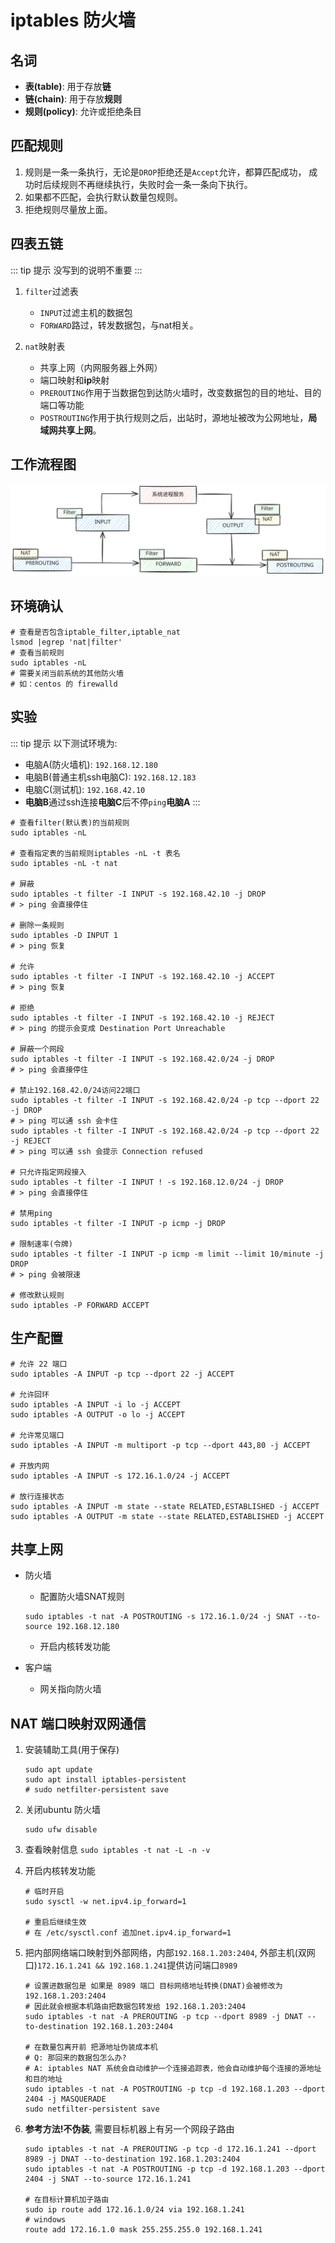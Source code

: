 # iptables 防火墙

## 名词

- **表(table)**: 用于存放**链**
- **链(chain)**: 用于存放**规则**
- **规则(policy)**: 允许或拒绝条目

## 匹配规则

1. 规则是一条一条执行，无论是`DROP`拒绝还是`Accept`允许，都算匹配成功，
成功时后续规则不再继续执行，失败时会一条一条向下执行。
1. 如果都不匹配，会执行默认数量包规则。
1. 拒绝规则尽量放上面。


## 四表五链

::: tip 提示
没写到的说明不重要
:::

1. `filter`过滤表
	- `INPUT`过滤主机的数据包
	- `FORWARD`路过，转发数据包，与nat相关。

1. `nat`映射表
	- 共享上网（内网服务器上外网）
	- 端口映射和**ip**映射
	- `PREROUTING`作用于当数据包到达防火墙时，改变数据包的目的地址、目的端口等功能
	- `POSTROUTING`作用于执行规则之后，出站时，源地址被改为公网地址，**局域网共享上网**。

## 工作流程图

![iptables](../assets/images/ops/iptables.svg)

## 环境确认

```shell
# 查看是否包含iptable_filter,iptable_nat 
lsmod |egrep 'nat|filter'
# 查看当前规则
sudo iptables -nL
# 需要关闭当前系统的其他防火墙
# 如：centos 的 firewalld
```

## 实验

::: tip 提示
以下测试环境为: 
- 电脑A(防火墙机): `192.168.12.180`
- 电脑B(普通主机ssh电脑C): `192.168.12.183`
- 电脑C(测试机): `192.168.42.10`
- **电脑B**通过ssh连接**电脑C**后不停`ping`**电脑A**
:::

```shell
# 查看filter(默认表)的当前规则
sudo iptables -nL

# 查看指定表的当前规则iptables -nL -t 表名
sudo iptables -nL -t nat

# 屏蔽
sudo iptables -t filter -I INPUT -s 192.168.42.10 -j DROP
# > ping 会直接停住

# 删除一条规则
sudo iptables -D INPUT 1
# > ping 恢复

# 允许
sudo iptables -t filter -I INPUT -s 192.168.42.10 -j ACCEPT
# > ping 恢复

# 拒绝
sudo iptables -t filter -I INPUT -s 192.168.42.10 -j REJECT
# > ping 的提示会变成 Destination Port Unreachable

# 屏蔽一个网段
sudo iptables -t filter -I INPUT -s 192.168.42.0/24 -j DROP
# > ping 会直接停住

# 禁止192.168.42.0/24访问22端口
sudo iptables -t filter -I INPUT -s 192.168.42.0/24 -p tcp --dport 22 -j DROP
# > ping 可以通 ssh 会卡住
sudo iptables -t filter -I INPUT -s 192.168.42.0/24 -p tcp --dport 22 -j REJECT
# > ping 可以通 ssh 会提示 Connection refused

# 只允许指定网段接入
sudo iptables -t filter -I INPUT ! -s 192.168.12.0/24 -j DROP
# > ping 会直接停住

# 禁用ping 
sudo iptables -t filter -I INPUT -p icmp -j DROP

# 限制速率(令牌)
sudo iptables -t filter -I INPUT -p icmp -m limit --limit 10/minute -j DROP
# > ping 会被限速

# 修改默认规则
sudo iptables -P FORWARD ACCEPT
```

## 生产配置

```shell
# 允许 22 端口
sudo iptables -A INPUT -p tcp --dport 22 -j ACCEPT

# 允许回环
sudo iptables -A INPUT -i lo -j ACCEPT
sudo iptables -A OUTPUT -o lo -j ACCEPT

# 允许常见端口
sudo iptables -A INPUT -m multiport -p tcp --dport 443,80 -j ACCEPT

# 开放内网
sudo iptables -A INPUT -s 172.16.1.0/24 -j ACCEPT

# 放行连接状态
sudo iptables -A INPUT -m state --state RELATED,ESTABLISHED -j ACCEPT
sudo iptables -A OUTPUT -m state --state RELATED,ESTABLISHED -j ACCEPT
```

## 共享上网

- 防火墙
	
	- 配置防火墙SNAT规则

	```shell 
	sudo iptables -t nat -A POSTROUTING -s 172.16.1.0/24 -j SNAT --to-source 192.168.12.180
	```

	- 开启内核转发功能

- 客户端

	- 网关指向防火墙

## NAT 端口映射双网通信

1. 安装辅助工具(用于保存)

	```shell
	sudo apt update
	sudo apt install iptables-persistent
	# sudo netfilter-persistent save
	```

1. 关闭ubuntu 防火墙 

	```shell
	sudo ufw disable
	```

1. 查看映射信息 `sudo iptables -t nat -L -n -v`

1. 开启内核转发功能

	```shell
	# 临时开启
	sudo sysctl -w net.ipv4.ip_forward=1

	# 重启后继续生效
	# 在 /etc/sysctl.conf 追加net.ipv4.ip_forward=1
	```

1. 把内部网络端口映射到外部网络，内部`192.168.1.203:2404`,
	外部主机(双网口)`172.16.1.241 && 192.168.1.241`提供访问端口`8989`

	```shell
	# 设置进数据包是 如果是 8989 端口 目标网络地址转换(DNAT)会被修改为 192.168.1.203:2404
	# 因此就会根据本机路由把数据包转发给 192.168.1.203:2404
	sudo iptables -t nat -A PREROUTING -p tcp --dport 8989 -j DNAT --to-destination 192.168.1.203:2404

	# 在数量包离开前 把源地址伪装成本机
	# Q: 那回来的数据包怎么办?
	# A: iptables NAT 系统会自动维护一个连接追踪表，他会自动维护每个连接的源地址和目的地址
	sudo iptables -t nat -A POSTROUTING -p tcp -d 192.168.1.203 --dport 2404 -j MASQUERADE
	sudo netfilter-persistent save
	```

1. **参考方法!不伪装**, 需要目标机器上有另一个网段子路由

	```shell
	sudo iptables -t nat -A PREROUTING -p tcp -d 172.16.1.241 --dport 8989 -j DNAT --to-destination 192.168.1.203:2404
	sudo iptables -t nat -A POSTROUTING -p tcp -d 192.168.1.203 --dport 2404 -j SNAT --to-source 172.16.1.241

	# 在目标计算机加子路由
	sudo ip route add 172.16.1.0/24 via 192.168.1.241
	# windows
	route add 172.16.1.0 mask 255.255.255.0 192.168.1.241
	```
